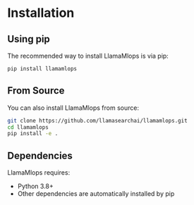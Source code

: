 # Installation

## Using pip

The recommended way to install LlamaMlops is via pip:

```bash
pip install llamamlops
```

## From Source

You can also install LlamaMlops from source:

```bash
git clone https://github.com/llamasearchai/llamamlops.git
cd llamamlops
pip install -e .
```

## Dependencies

LlamaMlops requires:

- Python 3.8+
- Other dependencies are automatically installed by pip
